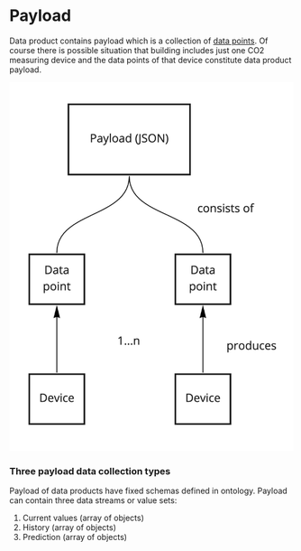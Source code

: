 # Payload

Data product contains payload which is a collection of [data points](data-point.md). Of course there is possible situation that building includes just one CO2 measuring device and the data points of that device constitute data product payload.

![](../.gitbook/assets/payload-1.jpg)

### Three payload data collection types

Payload of data products have fixed schemas defined in ontology. Payload can contain three data streams or value sets: 

1. Current values \(array of objects\)
2. History \(array of objects\)
3. Prediction \(array of objects\)

